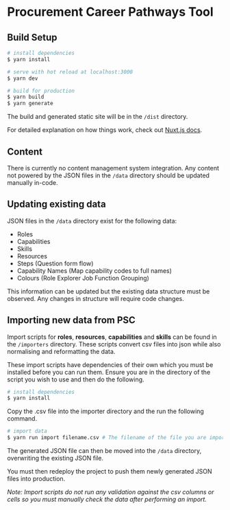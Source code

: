 # Procurement Career Pathways Tool

## Build Setup

```bash
# install dependencies
$ yarn install

# serve with hot reload at localhost:3000
$ yarn dev

# build for production
$ yarn build
$ yarn generate
```

The build and generated static site will be in the `/dist` directory.

For detailed explanation on how things work, check out [Nuxt.js docs](https://nuxtjs.org).

## Content

There is currently no content management system integration. Any content not powered by the JSON files in the `/data` directory should be updated manually in-code.

## Updating existing data

JSON files in the `/data` directory exist for the following data:

- Roles
- Capabilities
- Skills
- Resources
- Steps (Question form flow)
- Capability Names (Map capability codes to full names)
- Colours (Role Explorer Job Function Grouping)

This information can be updated but the existing data structure must be observed. Any changes in structure will require code changes.

## Importing new data from PSC

Import scripts for **roles**, **resources**, **capabilities** and **skills** can be found in the `/importers` directory. These scripts convert csv files into json while also normalising and reformatting the data.

These import scripts have dependencies of their own which you must be installed before you can run them. Ensure you are in the directory of the script you wish to use and then do the following.

```bash
# install dependencies
$ yarn install
```

Copy the .csv file into the importer directory and the run the following command.

```bash
# import data
$ yarn run import filename.csv # The filename of the file you are importing from
```

The generated JSON file can then be moved into the `/data` directory, overwriting the existing JSON file.

You must then redeploy the project to push them newly generated JSON files into production.

_Note: Import scripts do not run any validation against the csv columns or cells so you must manually check the data after performing an import._
